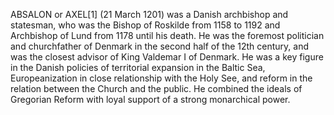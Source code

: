 ABSALON or AXEL[1] (21 March 1201) was a Danish archbishop and statesman, who was the Bishop of Roskilde from 1158 to 1192 and Archbishop of Lund from 1178 until his death. He was the foremost politician and churchfather of Denmark in the second half of the 12th century, and was the closest advisor of King Valdemar I of Denmark. He was a key figure in the Danish policies of territorial expansion in the Baltic Sea, Europeanization in close relationship with the Holy See, and reform in the relation between the Church and the public. He combined the ideals of Gregorian Reform with loyal support of a strong monarchical power.
